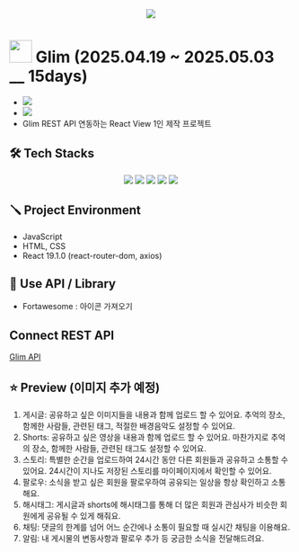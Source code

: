 <div align= "center">
    <img src="https://capsule-render.vercel.app/api?type=waving&color=gradient&height=180&text=Glim&animation=&fontColor=ffffff&fontSize=40" />
</div>

#  <img style="width:40px;" src="https://github.com/user-attachments/assets/3b8eaa31-214a-4608-bdbf-a3c6ef35ebe1"/>  Glim (2025.04.19 ~ 2025.05.03 __ 15days)
- <img src="https://github.com/user-attachments/assets/2bbdb696-d14f-4de7-87db-eadf1ca06ca8" />
- <img src="https://github.com/user-attachments/assets/c5b6213c-7d1d-40de-b9ee-cf20b774b429" />
-  Glim REST API 연동하는 React View 1인 제작 프로젝트
 

## 🛠️ Tech Stacks
<div align=center> 
  <img src="https://img.shields.io/badge/html5-E34F26?style=for-the-badge&logo=html5&logoColor=white"> 
  <img src="https://img.shields.io/badge/css-1572B6?style=for-the-badge&logo=css3&logoColor=white"> 
  <img src="https://img.shields.io/badge/javascript-F7DF1E?style=for-the-badge&logo=javascript&logoColor=black"> 
  <img src="https://img.shields.io/badge/fontawesome-339AF0?style=for-the-badge&logo=fontawesome&logoColor=white">
  <img src="https://img.shields.io/badge/react-339AF0?style=for-the-badge&logo=react&logoColor=white">
  <br>
</div>

## 🪛 Project Environment
- JavaScript
- HTML, CSS
- React 19.1.0 (react-router-dom, axios)
    
## 🔧 Use API / Library
- Fortawesome : 아이콘 가져오기

## Connect REST API
[Glim API](https://github.com/Dev-RiQ/Glim)


## ⭐ Preview (이미지 추가 예정)
1. 게시글: 공유하고 싶은 이미지들을 내용과 함께 업로드 할 수 있어요. 추억의 장소, 함께한 사람들, 관련된 태그, 적절한 배경음악도 설정할 수 있어요.
2. Shorts: 공유하고 싶은 영상을 내용과 함께 업로드 할 수 있어요. 마찬가지로 추억의 장소, 함께한 사람들, 관련된 태그도 설정할 수 있어요.
3. 스토리: 특별한 순간을 업로드하여 24시간 동안 다른 회원들과 공유하고 소통할 수 있어요. 24시간이 지나도 저장된 스토리를 마이페이지에서 확인할 수 있어요.
4. 팔로우: 소식을 받고 싶은 회원을 팔로우하여 공유되는 일상을 항상 확인하고 소통해요.
5. 해시태그: 게시글과 shorts에 해시태그를 통해 더 많은 회원과 관심사가 비슷한 회원에게 공유될 수 있게 해줘요.
6. 채팅: 댓글의 한계를 넘어 어느 순간에나 소통이 필요할 때 실시간 채팅을 이용해요.
7. 알림: 내 게시물의 변동사항과 팔로우 추가 등 궁금한 소식을 전달해드려요.
